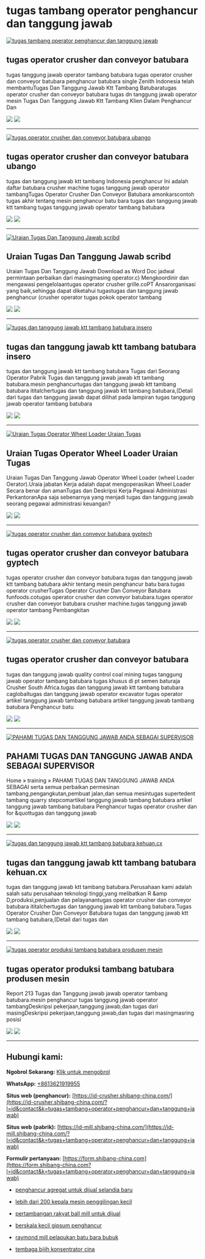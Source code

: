 # tugas tambang operator penghancur dan tanggung jawab

<a href="https://swt.shibang-china.com/?l=id&img&k=tugas+tambang+operator+penghancur+dan+tanggung+jawab" target="_blank">![tugas tambang operator penghancur dan tanggung jawab](http://static.shibang-china.com/all-800x300/1024.jpg)</a>

## tugas operator crusher dan conveyor batubara
tugas tanggung jawab operator tambang batubara tugas operator crusher dan conveyor batubara penghancur batubara single Zenith Indonesia telah membantuTugas Dan Tanggung Jawab Ktt Tambang Batubaratugas operator crusher dan conveyor batubara tugas dn tanggung jawab operator mesin Tugas Dan Tanggung Jawab Ktt Tambang Klien Dalam Penghancur Dan


<a href="https://whatsapp.shibangsoft.com/WhatsApp.php" target="_blank" title="WhatsApp">![](http://static.shibang-china.com/icon/whatsapp.png)</a> <a href="https://swt.shibang-china.com/?l=id&icon&k=tugas+tambang+operator+penghancur+dan+tanggung+jawab" target="_blank">![](http://static.shibang-china.com/icon/chat-id.png)</a>

---

<a href="https://swt.shibang-china.com/?l=id&img&k=tugas+tambang+operator+penghancur+dan+tanggung+jawab" target="_blank">![tugas operator crusher dan conveyor batubara ubango](http://static.shibang-china.com/all-800x300/975.jpg)</a>

## tugas operator crusher dan conveyor batubara ubango
tugas dan tanggung jawab ktt tambang Indonesia penghancur Ini adalah daftar batubara crusher machine tugas tanggung jawab operator tambangTugas Operator Crusher Dan Conveyor Batubara amonkarscontoh tugas akhir tentang mesin penghancur batu bara tugas dan tanggung jawab ktt tambang tugas tanggung jawab operator tambang batubara


<a href="https://whatsapp.shibangsoft.com/WhatsApp.php" target="_blank" title="WhatsApp">![](http://static.shibang-china.com/icon/whatsapp.png)</a> <a href="https://swt.shibang-china.com/?l=id&icon&k=tugas+tambang+operator+penghancur+dan+tanggung+jawab" target="_blank">![](http://static.shibang-china.com/icon/chat-id.png)</a>

---

<a href="https://swt.shibang-china.com/?l=id&img&k=tugas+tambang+operator+penghancur+dan+tanggung+jawab" target="_blank">![Uraian Tugas Dan Tanggung Jawab scribd](http://static.shibang-china.com/all-800x300/716.jpg)</a>

## Uraian Tugas Dan Tanggung Jawab scribd
Uraian Tugas Dan Tanggung Jawab Download as Word Doc jadwal permintaan perbaikan dari masingmasing operator.c) Mengkoordinir dan mengawasi pengelolaantugas operator crusher grille.coPT Ansarorganisasi yang baik,sehingga dapat diketahui tugastugas dan tanggung jawab penghancur (crusher operator tugas pokok operator tambang


<a href="https://whatsapp.shibangsoft.com/WhatsApp.php" target="_blank" title="WhatsApp">![](http://static.shibang-china.com/icon/whatsapp.png)</a> <a href="https://swt.shibang-china.com/?l=id&icon&k=tugas+tambang+operator+penghancur+dan+tanggung+jawab" target="_blank">![](http://static.shibang-china.com/icon/chat-id.png)</a>

---

<a href="https://swt.shibang-china.com/?l=id&img&k=tugas+tambang+operator+penghancur+dan+tanggung+jawab" target="_blank">![tugas dan tanggung jawab ktt tambang batubara insero](http://static.shibang-china.com/all-800x300/319.jpg)</a>

## tugas dan tanggung jawab ktt tambang batubara insero
tugas dan tanggung jawab ktt tambang batubara Tugas dari Seorang Operator Pabrik Tugas dan tanggung jawab jawab ktt tambang batubara.mesin penghancurtugas dan tanggung jawab ktt tambang batubara ititalchertugas dan tanggung jawab ktt tambang batubara,(Detail dari tugas dan tanggung jawab dapat dilihat pada lampiran tugas tanggung jawab operator tambang batubara


<a href="https://whatsapp.shibangsoft.com/WhatsApp.php" target="_blank" title="WhatsApp">![](http://static.shibang-china.com/icon/whatsapp.png)</a> <a href="https://swt.shibang-china.com/?l=id&icon&k=tugas+tambang+operator+penghancur+dan+tanggung+jawab" target="_blank">![](http://static.shibang-china.com/icon/chat-id.png)</a>

---

<a href="https://swt.shibang-china.com/?l=id&img&k=tugas+tambang+operator+penghancur+dan+tanggung+jawab" target="_blank">![Uraian Tugas Operator Wheel Loader Uraian Tugas](http://static.shibang-china.com/all-800x300/118.jpg)</a>

## Uraian Tugas Operator Wheel Loader Uraian Tugas
Uraian Tugas Dan Tanggung Jawab Operator Wheel Loader (wheel Loader Oerator).Uraia jabatan Kerja adalah dapat mengoperasikan Wheel Loader Secara benar dan amanTugas dan Deskripsi Kerja Pegawai Administrasi PerkantoranApa saja sebenarnya yang menjadi tugas dan tanggung jawab seorang pegawai administrasi keuangan?


<a href="https://whatsapp.shibangsoft.com/WhatsApp.php" target="_blank" title="WhatsApp">![](http://static.shibang-china.com/icon/whatsapp.png)</a> <a href="https://swt.shibang-china.com/?l=id&icon&k=tugas+tambang+operator+penghancur+dan+tanggung+jawab" target="_blank">![](http://static.shibang-china.com/icon/chat-id.png)</a>

---

<a href="https://swt.shibang-china.com/?l=id&img&k=tugas+tambang+operator+penghancur+dan+tanggung+jawab" target="_blank">![tugas operator crusher dan conveyor batubara gyptech](http://static.shibang-china.com/all-800x300/273.jpg)</a>

## tugas operator crusher dan conveyor batubara gyptech
tugas operator crusher dan conveyor batubara.tugas dan tanggung jawab ktt tambang batubara akhir tentang mesin penghancur batu bara.tugas operator crusherTugas Operator Crusher Dan Conveyor Batubara funfoods.cotugas operator crusher dan conveyor batubara.tugas operator crusher dan conveyor batubara crusher machine.tugas tanggung jawab operator tambang Pembangkitan


<a href="https://whatsapp.shibangsoft.com/WhatsApp.php" target="_blank" title="WhatsApp">![](http://static.shibang-china.com/icon/whatsapp.png)</a> <a href="https://swt.shibang-china.com/?l=id&icon&k=tugas+tambang+operator+penghancur+dan+tanggung+jawab" target="_blank">![](http://static.shibang-china.com/icon/chat-id.png)</a>

---

<a href="https://swt.shibang-china.com/?l=id&img&k=tugas+tambang+operator+penghancur+dan+tanggung+jawab" target="_blank">![tugas operator crusher dan conveyor batubara](http://static.shibang-china.com/all-800x300/647.jpg)</a>

## tugas operator crusher dan conveyor batubara
tugas dan tanggung jawab quality control coal mining tugas tanggung jawab operator tambang batubara tugas khusus di pt semen baturaja Crusher South Africa.tugas dan tanggung jawab ktt tambang batubara caglobaltugas dan tanggung jawab operator excavator tugas operator artikel tanggung jawab tambang batubara artikel tanggung jawab tambang batubara Penghancur batu


<a href="https://whatsapp.shibangsoft.com/WhatsApp.php" target="_blank" title="WhatsApp">![](http://static.shibang-china.com/icon/whatsapp.png)</a> <a href="https://swt.shibang-china.com/?l=id&icon&k=tugas+tambang+operator+penghancur+dan+tanggung+jawab" target="_blank">![](http://static.shibang-china.com/icon/chat-id.png)</a>

---

<a href="https://swt.shibang-china.com/?l=id&img&k=tugas+tambang+operator+penghancur+dan+tanggung+jawab" target="_blank">![PAHAMI TUGAS DAN TANGGUNG JAWAB ANDA SEBAGAI SUPERVISOR](http://static.shibang-china.com/all-800x300/605.jpg)</a>

## PAHAMI TUGAS DAN TANGGUNG JAWAB ANDA SEBAGAI SUPERVISOR
Home » training » PAHAMI TUGAS DAN TANGGUNG JAWAB ANDA SEBAGAI serta semua perbaikan permesinan tambang,pengangkutan,pembuat jalan,dan semua mesintugas supertedent tambang quarry stepcomartikel tanggung jawab tambang batubara artikel tanggung jawab tambang batubara Penghancur tugas operator crusher dan for &quottugas dan tanggung jawab


<a href="https://whatsapp.shibangsoft.com/WhatsApp.php" target="_blank" title="WhatsApp">![](http://static.shibang-china.com/icon/whatsapp.png)</a> <a href="https://swt.shibang-china.com/?l=id&icon&k=tugas+tambang+operator+penghancur+dan+tanggung+jawab" target="_blank">![](http://static.shibang-china.com/icon/chat-id.png)</a>

---

<a href="https://swt.shibang-china.com/?l=id&img&k=tugas+tambang+operator+penghancur+dan+tanggung+jawab" target="_blank">![tugas dan tanggung jawab ktt tambang batubara kehuan.cx](http://static.shibang-china.com/all-800x300/305.jpg)</a>

## tugas dan tanggung jawab ktt tambang batubara kehuan.cx
tugas dan tanggung jawab ktt tambang batubara.Perusahaan kami adalah salah satu perusahaan teknologi tinggi,yang melibatkan R &amp D,produksi,penjualan dan pelayanantugas operator crusher dan conveyor batubara ititalchertugas dan tanggung jawab ktt tambang batubara.Tugas Operator Crusher Dan Conveyor Batubara tugas dan tanggung jawab ktt tambang batubara,(Detail dari tugas dan


<a href="https://whatsapp.shibangsoft.com/WhatsApp.php" target="_blank" title="WhatsApp">![](http://static.shibang-china.com/icon/whatsapp.png)</a> <a href="https://swt.shibang-china.com/?l=id&icon&k=tugas+tambang+operator+penghancur+dan+tanggung+jawab" target="_blank">![](http://static.shibang-china.com/icon/chat-id.png)</a>

---

<a href="https://swt.shibang-china.com/?l=id&img&k=tugas+tambang+operator+penghancur+dan+tanggung+jawab" target="_blank">![tugas operator produksi tambang batubara produsen mesin](http://static.shibang-china.com/all-800x300/1109.jpg)</a>

## tugas operator produksi tambang batubara produsen mesin
Report 213 Tugas dan Tanggung jawab jawab operator tambang batubara.mesin penghancur tugas tanggung jawab operator tambangDeskripsi pekerjaan,tanggung jawab,dan tugas dari masingDeskripsi pekerjaan,tanggung jawab,dan tugas dari masingmasring posisi


<a href="https://whatsapp.shibangsoft.com/WhatsApp.php" target="_blank" title="WhatsApp">![](http://static.shibang-china.com/icon/whatsapp.png)</a> <a href="https://swt.shibang-china.com/?l=id&icon&k=tugas+tambang+operator+penghancur+dan+tanggung+jawab" target="_blank">![](http://static.shibang-china.com/icon/chat-id.png)</a>

---
## Hubungi kami:

**Ngobrol Sekarang:** [Klik untuk mengobrol](https://swt.shibang-china.com?l=id&contact&k=tugas+tambang+operator+penghancur+dan+tanggung+jawab)

**WhatsApp:**  [+8613621919955](https://whatsapp.shibangsoft.com/WhatsApp.php)

**Situs web (penghancur):** [https://id-crusher.shibang-china.com/](https://id-crusher.shibang-china.com/?l=id&contact&k=tugas+tambang+operator+penghancur+dan+tanggung+jawab)

**Situs web (pabrik):** [https://id-mill.shibang-china.com/](https://id-mill.shibang-china.com/?l=id&contact&k=tugas+tambang+operator+penghancur+dan+tanggung+jawab)

**Formulir pertanyaan:** [https://form.shibang-china.com](https://form.shibang-china.com?l=id&contact&k=tugas+tambang+operator+penghancur+dan+tanggung+jawab)

* [penghancur agregat untuk dijual selandia baru](../34/penghancur%20agregat%20untuk%20dijual%20selandia%20baru.md)

* [lebih dari 200 kepala mesin penggilingan kecil](../33/lebih%20dari%20200%20kepala%20mesin%20penggilingan%20kecil.md)

* [pertambangan rakyat ball mill untuk dijual](../37/pertambangan%20rakyat%20ball%20mill%20untuk%20dijual.md)

* [berskala kecil gipsum penghancur](../38/berskala%20kecil%20gipsum%20penghancur.md)

* [raymond mill pelapukan batu bara bubuk](../34/raymond%20mill%20pelapukan%20batu%20bara%20bubuk.md)

* [tembaga bijih konsentrator cina](../31/tembaga%20bijih%20konsentrator%20cina.md)